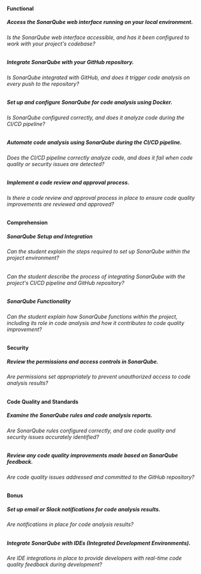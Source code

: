 #### Functional

##### Access the SonarQube web interface running on your local environment.

###### Is the SonarQube web interface accessible, and has it been configured to work with your project's codebase?

##### Integrate SonarQube with your GitHub repository.

###### Is SonarQube integrated with GitHub, and does it trigger code analysis on every push to the repository?

##### Set up and configure SonarQube for code analysis using Docker.

###### Is SonarQube configured correctly, and does it analyze code during the CI/CD pipeline?

##### Automate code analysis using SonarQube during the CI/CD pipeline.

###### Does the CI/CD pipeline correctly analyze code, and does it fail when code quality or security issues are detected?


##### Implement a code review and approval process.

###### Is there a code review and approval process in place to ensure code quality improvements are reviewed and approved?

#### Comprehension

##### SonarQube Setup and Integration

###### Can the student explain the steps required to set up SonarQube within the project environment?

###### Can the student describe the process of integrating SonarQube with the project's CI/CD pipeline and GitHub repository?

##### SonarQube Functionality

###### Can the student explain how SonarQube functions within the project, including its role in code analysis and how it contributes to code quality improvement?

#### Security

##### Review the permissions and access controls in SonarQube.

###### Are permissions set appropriately to prevent unauthorized access to code analysis results?

#### Code Quality and Standards

##### Examine the SonarQube rules and code analysis reports.

###### Are SonarQube rules configured correctly, and are code quality and security issues accurately identified?

##### Review any code quality improvements made based on SonarQube feedback.

###### Are code quality issues addressed and committed to the GitHub repository?

#### Bonus

##### Set up email or Slack notifications for code analysis results.

###### Are notifications in place for code analysis results?

##### Integrate SonarQube with IDEs (Integrated Development Environments).

###### Are IDE integrations in place to provide developers with real-time code quality feedback during development?
